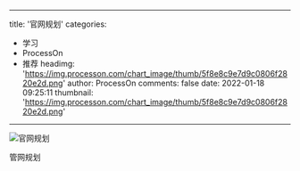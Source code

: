 
---
title: '官网规划'
categories: 
 - 学习
 - ProcessOn
 - 推荐
headimg: 'https://img.processon.com/chart_image/thumb/5f8e8c9e7d9c0806f2820e2d.png'
author: ProcessOn
comments: false
date: 2022-01-18 09:25:11
thumbnail: 'https://img.processon.com/chart_image/thumb/5f8e8c9e7d9c0806f2820e2d.png'
---

<div>   
<img class="thumb" alt="官网规划" src="https://img.processon.com/chart_image/thumb/5f8e8c9e7d9c0806f2820e2d.png" referrerpolicy="no-referrer">
<p>管网规划</p>  
</div>
            